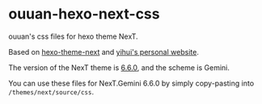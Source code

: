 # ouuan-hexo-next-css
ouuan's css files for hexo theme NexT.

Based on [hexo-theme-next](https://github.com/theme-next/hexo-theme-next) and [yihui's personal website](https://github.com/rbind/yihui).

The version of the NexT theme is [6.6.0](https://github.com/theme-next/hexo-theme-next/tree/5d677f45709457dcf6c6473eba2eee7ff7966f66), and the scheme is Gemini.

You can use these files for NexT.Gemini 6.6.0 by simply copy-pasting into `/themes/next/source/css`.